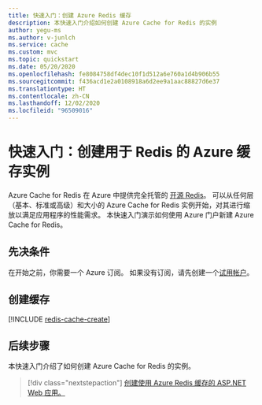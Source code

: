 ```yaml
---
title: 快速入门：创建 Azure Redis 缓存
description: 本快速入门介绍如何创建 Azure Cache for Redis 的实例
author: yegu-ms
ms.author: v-junlch
ms.service: cache
ms.custom: mvc
ms.topic: quickstart
ms.date: 05/20/2020
ms.openlocfilehash: fe8084758df4dec10f1d512a6e760a1d4b906b55
ms.sourcegitcommit: f436acd1e2a0108918a6d2ee9a1aac88827d6e37
ms.translationtype: HT
ms.contentlocale: zh-CN
ms.lasthandoff: 12/02/2020
ms.locfileid: "96509016"
---
```

# <a name="quickstart-create-an-azure-cache-for-redis-instance"></a>快速入门：创建用于 Redis 的 Azure 缓存实例

Azure Cache for Redis 在 Azure 中提供完全托管的 [开源 Redis](https://redis.io/)。 可以从任何层（基本、标准或高级）和大小的 Azure Cache for Redis 实例开始，对其进行缩放以满足应用程序的性能需求。 本快速入门演示如何使用 Azure 门户新建 Azure Cache for Redis。

## <a name="prerequisites"></a>先决条件

在开始之前，你需要一个 Azure 订阅。 如果没有订阅，请先创建一个[试用帐户](https://www.microsoft.com/china/azure/index.html?fromtype=cn)。

## <a name="create-a-cache"></a>创建缓存
[!INCLUDE [redis-cache-create](../../includes/redis-cache-create.md)]

## <a name="next-steps"></a>后续步骤

本快速入门介绍了如何创建 Azure Cache for Redis 的实例。

> [!div class="nextstepaction"]
> [创建使用 Azure Redis 缓存的 ASP.NET Web 应用。](./cache-web-app-howto.md)


